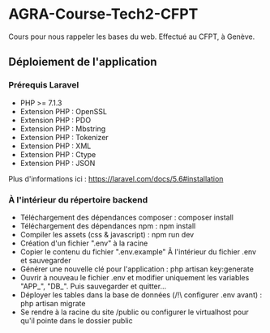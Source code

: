 # AGRA-Course-Tech2-CFPT
Cours pour nous rappeler les bases du web. Effectué au CFPT, à Genève.

## Déploiement de l'application

### Prérequis Laravel
* PHP >= 7.1.3
* Extension PHP : OpenSSL
* Extension PHP : PDO
* Extension PHP : Mbstring
* Extension PHP : Tokenizer
* Extension PHP : XML
* Extension PHP : Ctype
* Extension PHP : JSON

Plus d'informations ici : https://laravel.com/docs/5.6#installation

### À l'intérieur du répertoire backend

* Téléchargement des dépendances composer : composer install
* Téléchargement des dépendances npm : npm install
* Compiler les assets (css & javascript) : npm run dev
* Création d'un fichier ".env" à la racine
* Copier le contenu du fichier ".env.example" Ã  l'intérieur du fichier .env et sauvegarder
* Générer une nouvelle clé pour l'application : php artisan key:generate
* Ouvrir à  nouveau le fichier .env et modifier uniquement les variables "APP_", "DB_". Puis sauvegarder et quitter...
* Déployer les tables dans la base de données (/!\ configurer .env avant) : php artisan migrate
* Se rendre à la racine du site /public ou configurer le virtualhost pour qu'il pointe dans le dossier public